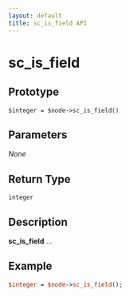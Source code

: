 ```yaml
---
layout: default
title: sc_is_field API
---
```



sc_is_field
===========


Prototype
---------

```
$integer = $node->sc_is_field()
```


Parameters
----------

_None_

Return Type
-----------

`integer`


Description
-----------

**sc_is_field** ...


Example
-------

```perl
$integer = $node->sc_is_field();
```
